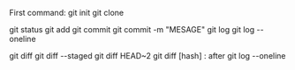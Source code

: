 First command: git init 
git clone <URL>

git status
git add <FILE>
git commit
git commit -m "MESAGE"
git log
git log --oneline

git diff
git diff --staged
git diff HEAD~2
git diff [hash] : after git log --oneline


